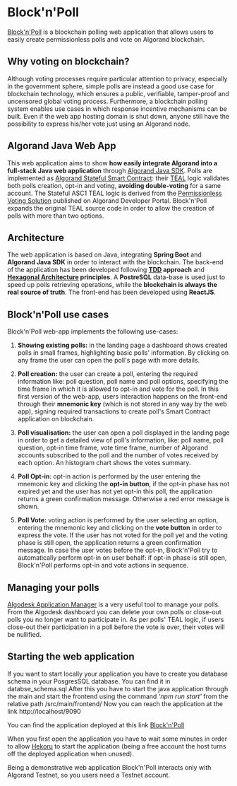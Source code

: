 
# Block'n'Poll
[Block'n'Poll](https://blockandpoll.herokuapp.com/) is a blockchain polling web application that allows users to easily create permissionless polls and vote on Algorand blockchain.

## Why voting on blockchain?
Although voting processes require particular attention to privacy, especially in the government sphere, simple polls are instead a good use case for blockchain technology, which ensures a public, verifiable, tamper-proof and uncensored global voting process. Furthermore, a blockchain polling system enables use cases in which response incentive mechanisms can be built. Even if the web app hosting domain is shut down, anyone still have the possibility to express his/her vote just using an Algorand node.

## Algorand Java Web App
This web application aims to show **how easily integrate Algorand into a full-stack Java web application** through [Algorand Java SDK](https://developer.algorand.org/docs/reference/sdks/#java). Polls are implemented as [Algorand Stateful Smart Contract](https://developer.algorand.org/docs/features/asc1/stateful/): their [TEAL](https://developer.algorand.org/docs/features/asc1/teal/) logic validates both polls creation, opt-in and voting, **avoiding double-voting** for a same account. The Stateful ASC1 TEAL logic is derived from the [Permissionless Voting Solution](https://developer.algorand.org/solutions/example-permissionless-voting-stateful-smart-contract-application/) published on Algorand Developer Portal. Block'n'Poll expands the original TEAL source code in order to allow the creation of polls with more than two options.

## Architecture
The web application is based on Java, integrating **Spring Boot** and **Algorand Java SDK** in order to interact with the blockchain. The back-end of the application has been developed following **[TDD](https://en.wikipedia.org/wiki/Test-driven_development) approach** and **[Hexagonal Architecture](https://en.wikipedia.org/wiki/Hexagonal_architecture_(software)) principles**. A **PostreSQL** data-base is used just to speed up polls retrieving operations, while the **blockchain is always the real source of truth**. The front-end has been developed using **ReactJS**.

## Block'n'Poll use cases
Block'n'Poll web-app implements the following use-cases:

1. **Showing existing polls:** in the landing page a dashboard shows created polls in small frames, highlighting basic polls' information. By clicking on any frame the user can open the poll's page with more details.

2. **Poll creation:** the user can create a poll, entering the required information like: poll question, poll name and poll options, specifying the time frame in which it is allowed to opt-in and vote for the poll. In this first version of the web-app, users interaction happens on the front-end through their **mnemonic key** (which is not stored in any way by the web app), signing required transactions to create poll's Smart Contract application on blockchain.

3. **Poll visualisation:** the user can open a poll displayed in the landing page in order to get a detailed view of poll's information, like: poll name, poll question, opt-in time frame, vote time frame, number of Algorand accounts subscribed to the poll and the number of votes received by each option. An histogram chart shows the votes summary.

4. **Poll Opt-in**: opt-in action is performed by the user entering the mnemonic key and clicking the **opt-in button**, if the opt-in phase has not expired yet and the user has not yet opt-in this poll, the application returns a green confirmation message. Otherwise a red error message is shown.

5. **Poll Vote:** voting action is performed by the user selecting an option, entering the mnemonic key and clicking on the **vote button** in order to express the vote. If the user has not voted for the poll yet and the voting phase is still open, the application returns a green confirmation message. In case the user votes before the opt-in, Block'n'Poll try to automatically perform opt-in on user behalf: if opt-in phase is still open, Block'n'Poll performs opt-in and vote actions in sequence.

## Managing your polls
[Algodesk Application Manager](https://applicationmanager.algodesk.io/) is a very useful tool to manage your polls. From the Algodesk dashboard you can delete your own polls or close-out polls you no longer want to participate in. As per polls' TEAL logic, if users close-out their participation in a poll before the vote is over, their votes will be nullified.

## Starting the web application

If you want to start locally your application you have to create you database schema in your PosgresSQL database. You can find it in databse_schema.sql
After this you have to start the java application through the main and start the frontend using the command *'npm run start'* from the relative path /src/main/frontend/
Now you can reach the application at the link http://localhost/9090

You can find the application deployed at this link [Block'n'Poll](https://blockandpoll.herokuapp.com/)

When you first open the application you have to wait some minutes in order to allow [Hekoru](https://www.heroku.com/) to start the application (being a free account the host turns off the deployed application when unused).

Being a demonstrative web application Block'n'Poll interacts only with Algorand Testnet, so you users need a Testnet account.